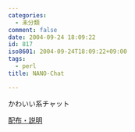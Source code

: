 ```yaml
---
categories:
  - 未分類
comment: false
date: 2004-09-24 18:09:22
id: 817
iso8601: 2004-09-24T18:09:22+09:00
tags:
  - perl
title: NANO-Chat

---
```


<div class="entry-body">
  <p>かわいい系チャット</p>

  <p><a href="https://www.nqou.net">配布・説明</a></p>
</div>
